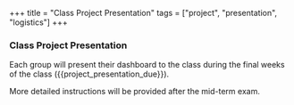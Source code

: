 +++
title = "Class Project Presentation"
tags = ["project", "presentation", "logistics"]
+++

### Class Project Presentation

Each group will present their dashboard to the class during the final weeks of the class ({{project_presentation_due}}).  

More detailed instructions will be provided after the mid-term exam.
